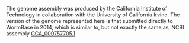[//]: # (Created by ./bin/manage_files.pl from ./species/Steinernema_feltiae/PRJNA204661/Steinernema_feltiae_PRJNA204661.assembly.html on Thu Jun 11 13:45:50 2020)
The genome assembly was produced by the California Institute of Technology in collaboration with the University of California Irvine. The version of the genome represented here is that submitted directly to WormBase in 2014, which is similar to, but not exactly the same as, NCBI assembly [GCA_000757705.1](http://www.ncbi.nlm.nih.gov/assembly/GCA_000757705.1).
